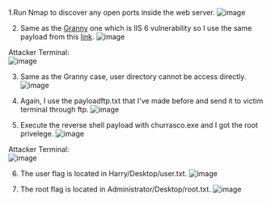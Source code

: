 1.Run Nmap to discover any open ports inside the web server.
![image](https://github.com/LawsonSchwantz/Writeups/assets/74954683/f0cff4f2-4d49-4398-9473-b275243bcc66)

2. Same as the [Granny](https://github.com/LawsonSchwantz/Writeups/tree/main/Hack%20the%20Box/machine/Granny) one which is IIS 6 vulnerability so I use the same payload from this [link](https://github.com/g0rx/iis6-exploit-2017-CVE-2017-7269/blob/master/iis6%20reverse%20shell).
![image](https://github.com/LawsonSchwantz/Writeups/assets/74954683/9a7dbcef-ace0-4c1c-b6d5-b217d2c81e03)

Attacker Terminal: <br>
![image](https://github.com/LawsonSchwantz/Writeups/assets/74954683/efd0e664-7ca3-4e0f-aeb5-52eeb7b35e0a)

3. Same as the Granny case, user directory cannot be access directly.
![image](https://github.com/LawsonSchwantz/Writeups/assets/74954683/d4acbf9d-a22d-48ae-9a44-96f7566c5edb)

4. Again, I use the payloadftp.txt that I've made before and send it to victim terminal through ftp.
![image](https://github.com/LawsonSchwantz/Writeups/assets/74954683/acc900a7-65f0-4f50-a8e7-3d50af179421)

5. Execute the reverse shell payload with churrasco.exe and I got the root privelege.
![image](https://github.com/LawsonSchwantz/Writeups/assets/74954683/e7a730b5-88ea-44c0-8fb1-c449cb8fb3db)

Attacker Terminal:<br>
![image](https://github.com/LawsonSchwantz/Writeups/assets/74954683/b485c7d0-caa5-45ce-8f65-c8db2cf9e0ba)

6. The user flag is located in Harry/Desktop/user.txt.
![image](https://github.com/LawsonSchwantz/Writeups/assets/74954683/65e45066-65c7-491e-989e-e45eb78ac3d3)

7. The root flag is located in Administrator/Desktop/root.txt.
![image](https://github.com/LawsonSchwantz/Writeups/assets/74954683/e9f9eb58-39a5-4203-b6e9-86ec9f2e0aa3)






